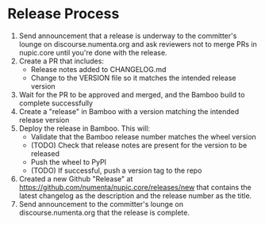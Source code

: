 # Release Process

1. Send announcement that a release is underway to the committer's lounge on
discourse.numenta.org and ask reviewers not to merge PRs in nupic.core until
you're done with the release.
2. Create a PR that includes:
    - Release notes added to CHANGELOG.md
    - Change to the VERSION file so it matches the intended release version
3. Wait for the PR to be approved and merged, and the Bamboo build to complete
successfully
4. Create a "release" in Bamboo with a version matching the intended release
version
5. Deploy the release in Bamboo. This will:
    - Validate that the Bamboo release number matches the wheel version
    - (TODO) Check that release notes are present for the version to be released
    - Push the wheel to PyPI
    - (TODO) If successful, push a version tag to the repo
6. Created a new Github "Release" at https://github.com/numenta/nupic.core/releases/new that contains the latest changelog as the description and the release number as the title.
7. Send announcement to the committer's lounge on discourse.numenta.org that the release is complete.
